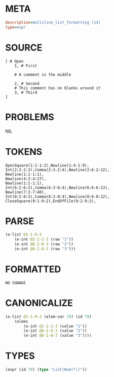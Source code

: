 # META
~~~ini
description=multiline_list_formatting (14)
type=expr
~~~
# SOURCE
~~~roc
[ # Open
	1, # First

	# A comment in the middle

	2, # Second
	# This comment has no blanks around it
	3, # Third
]
~~~
# PROBLEMS
NIL
# TOKENS
~~~zig
OpenSquare(1:1-1:2),Newline(1:4-1:9),
Int(2:2-2:3),Comma(2:3-2:4),Newline(2:6-2:12),
Newline(1:1-1:1),
Newline(4:3-4:27),
Newline(1:1-1:1),
Int(6:2-6:3),Comma(6:3-6:4),Newline(6:6-6:13),
Newline(7:3-7:40),
Int(8:2-8:3),Comma(8:3-8:4),Newline(8:6-8:12),
CloseSquare(9:1-9:2),EndOfFile(9:2-9:2),
~~~
# PARSE
~~~clojure
(e-list @1-1-9-2
	(e-int @2-2-2-3 (raw "1"))
	(e-int @6-2-6-3 (raw "2"))
	(e-int @8-2-8-3 (raw "3")))
~~~
# FORMATTED
~~~roc
NO CHANGE
~~~
# CANONICALIZE
~~~clojure
(e-list @1-1-9-2 (elem-var 78) (id 79)
	(elems
		(e-int @2-2-2-3 (value "1"))
		(e-int @6-2-6-3 (value "2"))
		(e-int @8-2-8-3 (value "3"))))
~~~
# TYPES
~~~clojure
(expr (id 79) (type "List(Num(*))"))
~~~